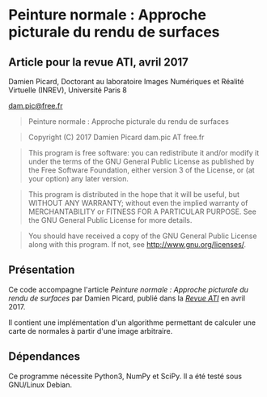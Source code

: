 # Peinture normale : Approche picturale du rendu de surfaces

## Article pour la revue ATI, avril 2017

Damien Picard, Doctorant au laboratoire Images Numériques et Réalité Virtuelle (INREV), Université Paris 8

dam.pic@free.fr

> Peinture normale : Approche picturale du rendu de surfaces

> Copyright (C) 2017 Damien Picard dam.pic AT free.fr

> This program is free software: you can redistribute it and/or modify
> it under the terms of the GNU General Public License as published by
> the Free Software Foundation, either version 3 of the License, or
> (at your option) any later version.

> This program is distributed in the hope that it will be useful,
> but WITHOUT ANY WARRANTY; without even the implied warranty of
> MERCHANTABILITY or FITNESS FOR A PARTICULAR PURPOSE. See the
> GNU General Public License for more details.

> You should have received a copy of the GNU General Public License
> along with this program. If not, see <http://www.gnu.org/licenses/>.

## Présentation
Ce code accompagne l'article *Peinture normale : Approche picturale du rendu de surfaces* par Damien Picard, publié dans la *[Revue ATI](http://inrev.univ-paris8.fr/revue/Revue_ATI_INREV_num5.pdf)* en avril 2017.

Il contient une implémentation d'un algorithme permettant de calculer une carte de normales à partir d'une image arbitraire.

## Dépendances
Ce programme nécessite Python3, NumPy et SciPy. Il a été testé sous GNU/Linux Debian.
